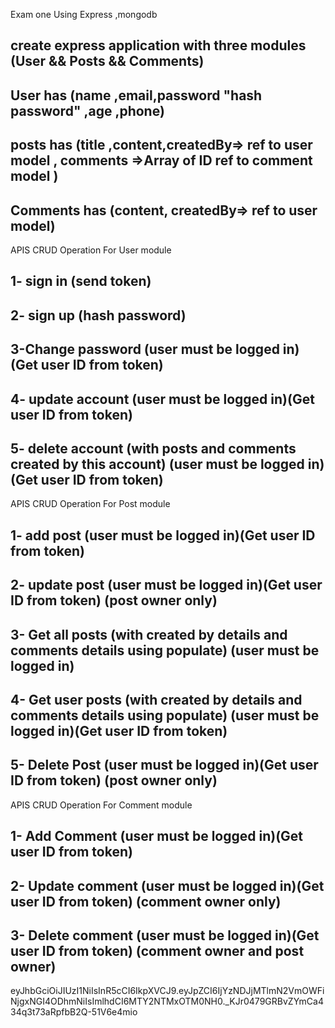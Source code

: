 Exam one
Using Express ,mongodb
## create express application with three modules (User && Posts && Comments)
## User has (name ,email,password "hash password" ,age ,phone)
## posts has (title ,content,createdBy=> ref to user model , comments =>Array of ID ref to comment model )
## Comments has (content, createdBy=> ref to user model)

APIS CRUD Operation For User module
## 1- sign in (send token)
## 2- sign up (hash password)
## 3-Change password  (user must be logged in)(Get user ID from token)
## 4- update account   (user must be logged in)(Get user ID from token)
## 5- delete account (with posts and comments created by this account) (user must be logged in)(Get user ID from token)
 

APIS CRUD Operation For Post module
## 1- add post (user must be logged in)(Get user ID from token)
## 2- update post  (user must be logged in)(Get user ID from token) (post owner only)
## 3- Get all posts (with created by details and comments details using populate) (user must be logged in)
## 4- Get user posts (with created by details and comments details using populate) (user must be logged in)(Get user ID from token)
## 5- Delete Post  (user must be logged in)(Get user ID from token) (post owner only)


APIS CRUD Operation For Comment module
## 1- Add Comment  (user must be logged in)(Get user ID from token)
## 2- Update comment (user must be logged in)(Get user ID from token) (comment owner only)
## 3- Delete comment (user must be logged in)(Get user ID from token) (comment owner and post owner)

eyJhbGciOiJIUzI1NiIsInR5cCI6IkpXVCJ9.eyJpZCI6IjYzNDJjMTlmN2VmOWFiNjgxNGI4ODhmNiIsImlhdCI6MTY2NTMxOTM0NH0._KJr0479GRBvZYmCa434q3t73aRpfbB2Q-51V6e4mio